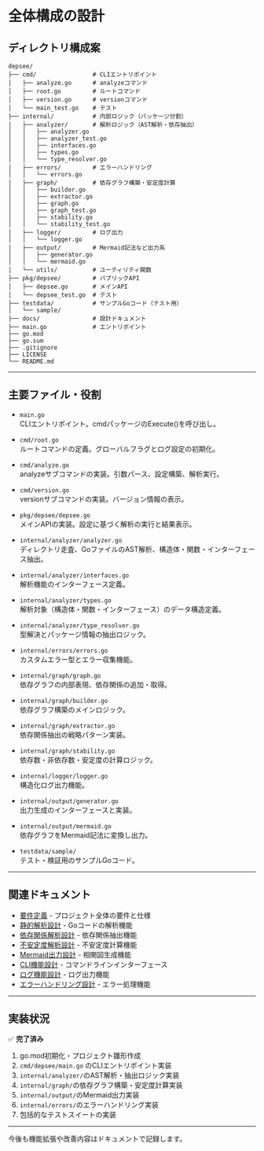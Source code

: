 # 全体構成の設計

## ディレクトリ構成案

```
depsee/
├── cmd/                # CLIエントリポイント
│   ├── analyze.go      # analyzeコマンド
│   ├── root.go         # ルートコマンド
│   ├── version.go      # versionコマンド
│   └── main_test.go    # テスト
├── internal/           # 内部ロジック（パッケージ分割）
│   ├── analyzer/       # 解析ロジック（AST解析・依存抽出）
│   │   ├── analyzer.go
│   │   ├── analyzer_test.go
│   │   ├── interfaces.go
│   │   ├── types.go
│   │   └── type_resolver.go
│   ├── errors/         # エラーハンドリング
│   │   └── errors.go
│   ├── graph/          # 依存グラフ構築・安定度計算
│   │   ├── builder.go
│   │   ├── extractor.go
│   │   ├── graph.go
│   │   ├── graph_test.go
│   │   ├── stability.go
│   │   └── stability_test.go
│   ├── logger/         # ログ出力
│   │   └── logger.go
│   ├── output/         # Mermaid記法など出力系
│   │   ├── generator.go
│   │   └── mermaid.go
│   └── utils/          # ユーティリティ関数
├── pkg/depsee/         # パブリックAPI
│   ├── depsee.go       # メインAPI
│   └── depsee_test.go  # テスト
├── testdata/           # サンプルGoコード（テスト用）
│   └── sample/
├── docs/               # 設計ドキュメント
├── main.go             # エントリポイント
├── go.mod
├── go.sum
├── .gitignore
├── LICENSE
└── README.md
```

---

## 主要ファイル・役割

- `main.go`  
  CLIエントリポイント。cmdパッケージのExecute()を呼び出し。

- `cmd/root.go`  
  ルートコマンドの定義。グローバルフラグとログ設定の初期化。

- `cmd/analyze.go`  
  analyzeサブコマンドの実装。引数パース、設定構築、解析実行。

- `cmd/version.go`  
  versionサブコマンドの実装。バージョン情報の表示。

- `pkg/depsee/depsee.go`  
  メインAPIの実装。設定に基づく解析の実行と結果表示。

- `internal/analyzer/analyzer.go`  
  ディレクトリ走査、GoファイルのAST解析、構造体・関数・インターフェース抽出。

- `internal/analyzer/interfaces.go`  
  解析機能のインターフェース定義。

- `internal/analyzer/types.go`  
  解析対象（構造体・関数・インターフェース）のデータ構造定義。

- `internal/analyzer/type_resolver.go`  
  型解決とパッケージ情報の抽出ロジック。

- `internal/errors/errors.go`  
  カスタムエラー型とエラー収集機能。

- `internal/graph/graph.go`  
  依存グラフの内部表現、依存関係の追加・取得。

- `internal/graph/builder.go`  
  依存グラフ構築のメインロジック。

- `internal/graph/extractor.go`  
  依存関係抽出の戦略パターン実装。

- `internal/graph/stability.go`  
  依存数・非依存数・安定度の計算ロジック。

- `internal/logger/logger.go`  
  構造化ログ出力機能。

- `internal/output/generator.go`  
  出力生成のインターフェースと実装。

- `internal/output/mermaid.go`  
  依存グラフをMermaid記法に変換し出力。

- `testdata/sample/`  
  テスト・検証用のサンプルGoコード。

---

## 関連ドキュメント

- [要件定義](requirements.md) - プロジェクト全体の要件と仕様
- [静的解析設計](design_static_analysis.md) - Goコードの解析機能
- [依存関係解析設計](design_dependency_analysis.md) - 依存関係抽出機能
- [不安定度解析設計](design_stability_analysis.md) - 不安定度計算機能
- [Mermaid出力設計](design_mermaid_output.md) - 相関図生成機能
- [CLI機能設計](design_cli.md) - コマンドラインインターフェース
- [ログ機能設計](design_logging.md) - ログ出力機能
- [エラーハンドリング設計](design_error_handling.md) - エラー処理機能

---

## 実装状況

✅ **完了済み**
1. go.mod初期化・プロジェクト雛形作成
2. `cmd/depsee/main.go` のCLIエントリポイント実装
3. `internal/analyzer/`のAST解析・抽出ロジック実装
4. `internal/graph/`の依存グラフ構築・安定度計算実装
5. `internal/output/`のMermaid出力実装
6. `internal/errors/`のエラーハンドリング実装
7. 包括的なテストスイートの実装

---

今後も機能拡張や改善内容はドキュメントで記録します。 
